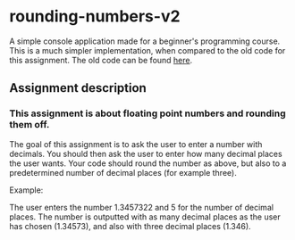 # rounding-numbers-v2
A simple console application made for a beginner's programming course. This is a much simpler implementation, when compared to the old code for this assignment. The old code can be found [here](https://github.com/etheoo98/rounding-numbers).

## Assignment description
### This assignment is about floating point numbers and rounding them off.

The goal of this assignment is to ask the user to enter a number with decimals.
You should then ask the user to enter how many decimal places the user wants.
Your code should round the number as above, but also to a predetermined number of decimal places (for example three).

Example:

The user enters the number 1.3457322 and 5 for the number of decimal places. The number is outputted with as many decimal places as the user has chosen (1.34573), and also with three decimal places (1.346).

